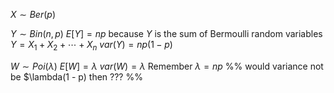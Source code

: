 $X \sim Ber(p)$

$Y \sim Bin(n, p)$
$E[Y] = np$
because $Y$ is the sum of Bermoulli random variables
	$Y = X_1 + X_2 + \cdots + X_n$
$var(Y) = np(1 - p)$ 

$W \sim Poi(\lambda)$
$E[W] = \lambda$
$var(W) = \lambda$
  Remember $\lambda = np$
  %% would variance not be $\lambda(1 - p) then ??? %%
